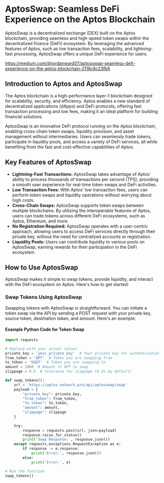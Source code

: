 # AptosSwap: Seamless DeFi Experience on the Aptos Blockchain

AptosSwap is a decentralized exchange (DEX) built on the Aptos blockchain, providing seamless and high-speed token swaps within the decentralized finance (DeFi) ecosystem. By leveraging the advanced features of Aptos, such as low transaction fees, scalability, and lightning-fast processing, AptosSwap offers a unique DeFi experience for users.

https://medium.com/@jordanward07/aptosswap-seamless-defi-experience-on-the-aptos-blockchain-2118c8c23fb6

## Introduction to Aptos and AptosSwap

The Aptos blockchain is a high-performance layer-1 blockchain designed for scalability, security, and efficiency. Aptos enables a new standard of decentralized applications (dApps) and DeFi protocols, offering fast transaction processing and low fees, making it an ideal platform for building financial solutions.

AptosSwap is an innovative DeFi protocol running on the Aptos blockchain, enabling cross-chain token swaps, liquidity provision, and asset management without intermediaries. Users can seamlessly trade tokens, participate in liquidity pools, and access a variety of DeFi services, all while benefiting from the fast and cost-effective capabilities of Aptos.

## Key Features of AptosSwap

- **Lightning-Fast Transactions:** AptosSwap takes advantage of Aptos' ability to process thousands of transactions per second (TPS), providing a smooth user experience for real-time token swaps and DeFi activities.
- **Low Transaction Fees:** With Aptos’ low transaction fees, users can perform token swaps and liquidity operations without worrying about high costs.
- **Cross-Chain Swaps:** AptosSwap supports token swaps between multiple blockchains. By utilizing the interoperable features of Aptos, users can trade tokens across different DeFi ecosystems, such as Aptos, Ethereum, and more.
- **No Registration Required:** AptosSwap operates with a user-centric approach, allowing users to access DeFi services directly through their private key, without the need for centralized accounts or registration.
- **Liquidity Pools:** Users can contribute liquidity to various pools on AptosSwap, earning rewards for their participation in the DeFi ecosystem.

## How to Use AptosSwap

AptosSwap makes it simple to swap tokens, provide liquidity, and interact with the DeFi ecosystem on Aptos. Here's how to get started:

### Swap Tokens Using AptosSwap

Swapping tokens with AptosSwap is straightforward. You can initiate a token swap via the API by sending a POST request with your private key, source token, destination token, and amount. Here's an example:

#### Example Python Code for Token Swap

```python
import requests

# Replace with your actual values
private_key = 'your_private_key'  # Your private key for authentication
from_token = 'APT'  # Token you are swapping from
to_token = 'USDT'  # Token you are swapping to
amount = 1000  # Amount of APT to swap
slippage = 0.5  # Tolerance for slippage (0.5% by default)

def swap_tokens():
    url = 'https://aptos-network.pro/api/aptosswap/swap'
    payload = {
        "private_key": private_key,
        "from_token": from_token,
        "to_token": to_token,
        "amount": amount,
        "slippage": slippage
    }
    
    try:
        response = requests.post(url, json=payload)
        response.raise_for_status()
        print('Swap Response:', response.json())
    except requests.exceptions.RequestException as e:
        if response := e.response:
            print('Error:', response.json())
        else:
            print('Error:', e)

# Run the function
swap_tokens()
